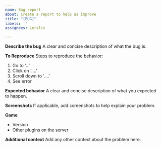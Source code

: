 ```yaml
---
name: Bug report
about: Create a report to help us improve
title: "[BUG]"
labels: ''
assignees: Leralix

---
```


**Describe the bug**
A clear and concise description of what the bug is.

**To Reproduce**
Steps to reproduce the behavior:
1. Go to '...'
2. Click on '....'
3. Scroll down to '....'
4. See error

**Expected behavior**
A clear and concise description of what you expected to happen.

**Screenshots**
If applicable, add screenshots to help explain your problem.

**Game**
 - Version
 - Other plugins on the server

**Additional context**
Add any other context about the problem here.
